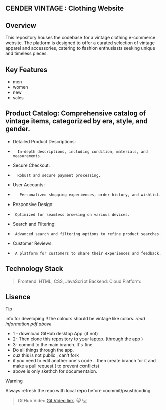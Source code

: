 ## CENDER VINTAGE : Clothing Website

## Overview

This repository houses the codebase for a vintage clothing e-commerce website. The platform is designed to offer a curated selection of vintage apparel and accessories, catering to fashion enthusiasts seeking unique and timeless pieces.

## Key Features
- men
- women
- new
- sales

## Product Catalog: Comprehensive catalog of vintage items, categorized by era, style, and gender.
 - Detailed Product Descriptions:
 -       In-depth descriptions, including condition, materials, and measurements.
 - Secure Checkout:
 -       Robust and secure payment processing.
 - User Accounts:
 -        Personalized shopping experiences, order history, and wishlist.
 - Responsive Design:
 -      Optimized for seamless browsing on various devices.
 - Search and Filtering:
 -      Advanced search and filtering options to refine product searches.
 - Customer Reviews:
 -      A platform for customers to share their experiences and feedback.

## Technology Stack
> Frontend: HTML, CSS, JavaScript
> Backend: 
> Cloud Platform: 

## Lisence

> [!TIP]
> info for developing 
!! the colours should be vintage like colors.
*read information pdf above*
> 
- 1 - download GitHub desktop App (if not)
- 2- Then clone this repository to your laptop. (through the app )
- 3- commit to  the main branch. It's fine.
-  Do all things through the app.
- cuz this is not public , can't fork
- if you need to edit another one's code .. then create branch for it and make a pull request.( to prevent conflicts)
- above is only skethch for documentaion.
  
> [!WARNING]
> Always refresh the repo with local repo before coommit/psush/coding. 

> GitHub Video [Git Video link](https://youtu.be/9j0AOrO0dnw/).
😸
💻


